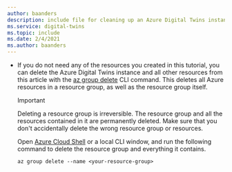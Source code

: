 ```yaml
---
author: baanders
description: include file for cleaning up an Azure Digital Twins instance
ms.service: digital-twins
ms.topic: include
ms.date: 2/4/2021
ms.author: baanders
---
```


* If you do not need any of the resources you created in this tutorial, you can delete the Azure Digital Twins instance and all other resources from this article with the [az group delete](/cli/azure/group#az_group_delete) CLI command. This deletes all Azure resources in a resource group, as well as the resource group itself.
    
    > [!IMPORTANT]
    > Deleting a resource group is irreversible. The resource group and all the resources contained in it are permanently deleted. Make sure that you don't accidentally delete the wrong resource group or resources.
    
    Open [Azure Cloud Shell](https://shell.azure.com) or a local CLI window, and run the following command to delete the resource group and everything it contains.
    
    ```azurecli-interactive
    az group delete --name <your-resource-group>
    ```